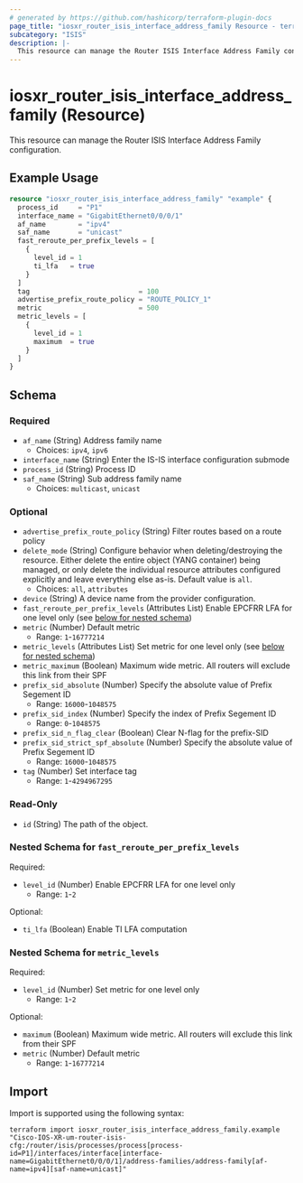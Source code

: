 ```yaml
---
# generated by https://github.com/hashicorp/terraform-plugin-docs
page_title: "iosxr_router_isis_interface_address_family Resource - terraform-provider-iosxr"
subcategory: "ISIS"
description: |-
  This resource can manage the Router ISIS Interface Address Family configuration.
---
```


# iosxr_router_isis_interface_address_family (Resource)

This resource can manage the Router ISIS Interface Address Family configuration.

## Example Usage

```terraform
resource "iosxr_router_isis_interface_address_family" "example" {
  process_id     = "P1"
  interface_name = "GigabitEthernet0/0/0/1"
  af_name        = "ipv4"
  saf_name       = "unicast"
  fast_reroute_per_prefix_levels = [
    {
      level_id = 1
      ti_lfa   = true
    }
  ]
  tag                           = 100
  advertise_prefix_route_policy = "ROUTE_POLICY_1"
  metric                        = 500
  metric_levels = [
    {
      level_id = 1
      maximum  = true
    }
  ]
}
```

<!-- schema generated by tfplugindocs -->
## Schema

### Required

- `af_name` (String) Address family name
  - Choices: `ipv4`, `ipv6`
- `interface_name` (String) Enter the IS-IS interface configuration submode
- `process_id` (String) Process ID
- `saf_name` (String) Sub address family name
  - Choices: `multicast`, `unicast`

### Optional

- `advertise_prefix_route_policy` (String) Filter routes based on a route policy
- `delete_mode` (String) Configure behavior when deleting/destroying the resource. Either delete the entire object (YANG container) being managed, or only delete the individual resource attributes configured explicitly and leave everything else as-is. Default value is `all`.
  - Choices: `all`, `attributes`
- `device` (String) A device name from the provider configuration.
- `fast_reroute_per_prefix_levels` (Attributes List) Enable EPCFRR LFA for one level only (see [below for nested schema](#nestedatt--fast_reroute_per_prefix_levels))
- `metric` (Number) Default metric
  - Range: `1`-`16777214`
- `metric_levels` (Attributes List) Set metric for one level only (see [below for nested schema](#nestedatt--metric_levels))
- `metric_maximum` (Boolean) Maximum wide metric. All routers will exclude this link from their SPF
- `prefix_sid_absolute` (Number) Specify the absolute value of Prefix Segement ID
  - Range: `16000`-`1048575`
- `prefix_sid_index` (Number) Specify the index of Prefix Segement ID
  - Range: `0`-`1048575`
- `prefix_sid_n_flag_clear` (Boolean) Clear N-flag for the prefix-SID
- `prefix_sid_strict_spf_absolute` (Number) Specify the absolute value of Prefix Segement ID
  - Range: `16000`-`1048575`
- `tag` (Number) Set interface tag
  - Range: `1`-`4294967295`

### Read-Only

- `id` (String) The path of the object.

<a id="nestedatt--fast_reroute_per_prefix_levels"></a>
### Nested Schema for `fast_reroute_per_prefix_levels`

Required:

- `level_id` (Number) Enable EPCFRR LFA for one level only
  - Range: `1`-`2`

Optional:

- `ti_lfa` (Boolean) Enable TI LFA computation


<a id="nestedatt--metric_levels"></a>
### Nested Schema for `metric_levels`

Required:

- `level_id` (Number) Set metric for one level only
  - Range: `1`-`2`

Optional:

- `maximum` (Boolean) Maximum wide metric. All routers will exclude this link from their SPF
- `metric` (Number) Default metric
  - Range: `1`-`16777214`

## Import

Import is supported using the following syntax:

```shell
terraform import iosxr_router_isis_interface_address_family.example "Cisco-IOS-XR-um-router-isis-cfg:/router/isis/processes/process[process-id=P1]/interfaces/interface[interface-name=GigabitEthernet0/0/0/1]/address-families/address-family[af-name=ipv4][saf-name=unicast]"
```
